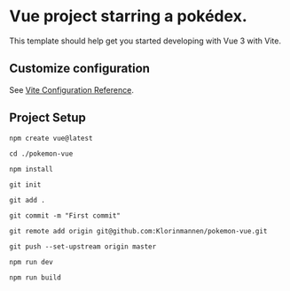 # Vue project starring a pokédex.

This template should help get you started developing with Vue 3 with Vite.

## Customize configuration

See [Vite Configuration Reference](https://vite.dev/config/).

## Project Setup

````
npm create vue@latest

cd ./pokemon-vue

npm install

git init

git add .

git commit -m "First commit"

git remote add origin git@github.com:Klorinmannen/pokemon-vue.git

git push --set-upstream origin master

npm run dev

npm run build
````

